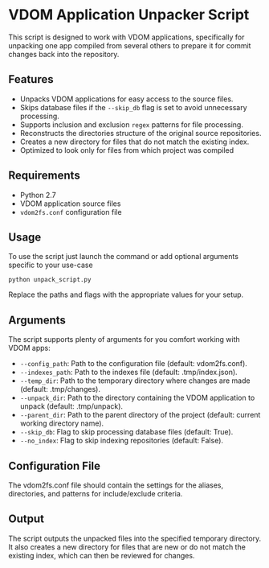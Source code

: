 # VDOM Application Unpacker Script

This script is designed to work with VDOM applications, specifically for unpacking one app compiled from several others to prepare it for commit changes back into the repository. 

## Features

- Unpacks VDOM applications for easy access to the source files.
- Skips database files if the `--skip_db` flag is set to avoid unnecessary processing.
- Supports inclusion and exclusion `regex` patterns for file processing.
- Reconstructs the directories structure of the original source repositories.
- Creates a new directory for files that do not match the existing index.
- Optimized to look only for files from which project was compiled

## Requirements

- Python 2.7
- VDOM application source files
- `vdom2fs.conf` configuration file

## Usage

To use the script just launch the command or add optional arguments specific to your use-case

```
python unpack_script.py
```
Replace the paths and flags with the appropriate values for your setup.

## Arguments

The script supports plenty of arguments for you comfort working with VDOM apps:

* `--config_path`: Path to the configuration file (default: vdom2fs.conf).
* `--indexes_path`: Path to the indexes file (default: .tmp/index.json).
* `--temp_dir`: Path to the temporary directory where changes  are made (default: .tmp/changes).
* `--unpack_dir`: Path to the directory containing the VDOM application to unpack (default: .tmp/unpack).
* `--parent_dir`: Path to the parent directory of the project (default: current working directory name).
* `--skip_db`: Flag to skip processing database files (default: True).
* `--no_index`: Flag to skip indexing repositories (default: False).

## Configuration File
The vdom2fs.conf file should contain the settings for the aliases, directories, and patterns for include/exclude criteria.

## Output
The script outputs the unpacked files into the specified temporary directory. It also creates a new directory for files that are new or do not match the existing index, which can then be reviewed for changes.
